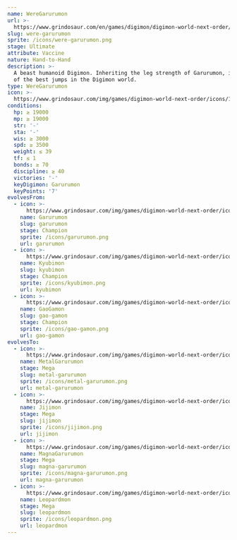 ```yaml
---
name: WereGarurumon
url: >-
  https://www.grindosaur.com/en/games/digimon/digimon-world-next-order/digimon/113-were-garurumon
slug: were-garurumon
sprite: /icons/were-garurumon.png
stage: Ultimate
attribute: Vaccine
nature: Hand-to-Hand
description: >-
  A beast humanoid Digimon. Inheriting the leg strength of Garurumon, it has one
  of the best jumps in the Digimon world.
type: WereGarurumon
icon: >-
  https://www.grindosaur.com/img/games/digimon-world-next-order/icons/113-weregarurumon-icon.png
conditions:
  hp: ≥ 19000
  mp: ≥ 19000
  str: '-'
  sta: '-'
  wis: ≥ 3000
  spd: ≥ 3500
  weight: ≤ 39
  tf: ≤ 1
  bonds: ≥ 70
  discipline: ≥ 40
  victories: '-'
  keyDigimon: Garurumon
  keyPoints: '7'
evolvesFrom:
  - icon: >-
      https://www.grindosaur.com/img/games/digimon-world-next-order/icons/60-garurumon-icon-small.png
    name: Garurumon
    slug: garurumon
    stage: Champion
    sprite: /icons/garurumon.png
    url: garurumon
  - icon: >-
      https://www.grindosaur.com/img/games/digimon-world-next-order/icons/72-kyubimon-icon-small.png
    name: Kyubimon
    slug: kyubimon
    stage: Champion
    sprite: /icons/kyubimon.png
    url: kyubimon
  - icon: >-
      https://www.grindosaur.com/img/games/digimon-world-next-order/icons/73-gaogamon-icon-small.png
    name: GaoGamon
    slug: gao-gamon
    stage: Champion
    sprite: /icons/gao-gamon.png
    url: gao-gamon
evolvesTo:
  - icon: >-
      https://www.grindosaur.com/img/games/digimon-world-next-order/icons/159-metalgarurumon-icon-small.png
    name: MetalGarurumon
    stage: Mega
    slug: metal-garurumon
    sprite: /icons/metal-garurumon.png
    url: metal-garurumon
  - icon: >-
      https://www.grindosaur.com/img/games/digimon-world-next-order/icons/208-jijimon-icon-small.png
    name: Jijimon
    stage: Mega
    slug: jijimon
    sprite: /icons/jijimon.png
    url: jijimon
  - icon: >-
      https://www.grindosaur.com/img/games/digimon-world-next-order/icons/216-magnagarurumon-icon-small.png
    name: MagnaGarurumon
    stage: Mega
    slug: magna-garurumon
    sprite: /icons/magna-garurumon.png
    url: magna-garurumon
  - icon: >-
      https://www.grindosaur.com/img/games/digimon-world-next-order/icons/206-leopardmon-icon-small.png
    name: Leopardmon
    stage: Mega
    slug: leopardmon
    sprite: /icons/leopardmon.png
    url: leopardmon
---
```


